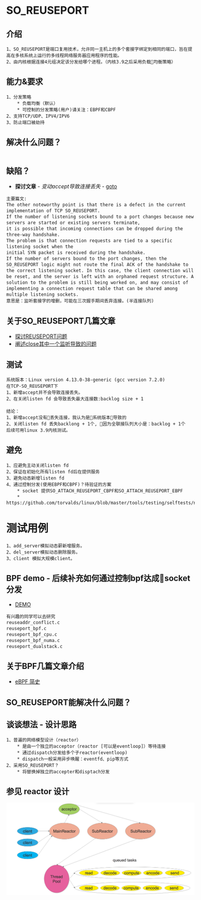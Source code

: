 # SO_REUSEPORT
## 介绍
```
1、SO_REUSEPORT是端口复用技术，允许同一主机上的多个套接字绑定到相同的端口，旨在提高在多核系统上运行的多线程网络服务器应用程序的性能。
2、由内核根据连接4元组决定该分发给哪个进程。（内核3.9之后采用负载均衡策略）
```
## 能力&要求
```
1、分发策略
    * 负载均衡（默认）
    * 可控制的分发策略(用户)请关注：EBPF和CBPF
2、支持TCP/UDP、IPV4/IPV6
3、防止端口被劫持
```

## 解决什么问题？
```
```

## 缺陷？
* **探讨文章** - *变动accept导致连接丢失* - [goto](https://lwn.net/Articles/542738)
```
主要篇文:
The other noteworthy point is that there is a defect in the current implementation of TCP SO_REUSEPORT. 
If the number of listening sockets bound to a port changes because new servers are started or existing servers terminate, 
it is possible that incoming connections can be dropped during the three-way handshake. 
The problem is that connection requests are tied to a specific listening socket when the 
initial SYN packet is received during the handshake. 
If the number of servers bound to the port changes, then the SO_REUSEPORT logic might not route the final ACK of the handshake to the correct listening socket. In this case, the client connection will be reset, and the server is left with an orphaned request structure. A solution to the problem is still being worked on, and may consist of implementing a connection request table that can be shared among multiple listening sockets.
意思是：监听套接字的增删，可能在三次握手期间丢弃连接。(半连接队列)
```
## 关于SO_REUSEPORT几篇文章
* [探讨REUSEPORT问题](https://lwn.net/Articles/542629)
* [阐述close其中一个监听导致的问题](https://engineeringblog.yelp.com/2015/04/true-zero-downtime-haproxy-reloads.html)

## 测试
```
系统版本：Linux version 4.13.0-38-generic (gcc version 7.2.0)
在TCP-SO_REUSEPORT下
1、新增accept并不会导致连接丢失。
2、在关闭listen fd 会导致丢失最大连接数:backlog size + 1

结论：
1、新增accept没有丢失连接，我认为是系统版本导致的
2、关闭listen fd 丢失backlong + 1个, 因为全联接队列大小是：backlog + 1个
后续可用linux 3.9内核测试。
```

## 避免
```
1、应避免主动关闭listen fd
2、保证在初始化所有listen fd后在提供服务
3、避免动态新增listen fd
4、通过控制分发(使用EBPF和CBPF)？待验证的方案
    * socket 提供SO_ATTACH_REUSEPORT_CBPF和SO_ATTACH_REUSEPORT_EBPF
    * https://github.com/torvalds/linux/blob/master/tools/testing/selftests/net/reuseport_bpf_cpu.c
```

# 测试用例
```
1、add_server模拟动态薪新增服务。
2、del_server模拟动态删除服务。
3、client 模拟大规模client。
```

## BPF demo - 后续补充如何通过控制bpf达成socket分发
* [DEMO](https://github.com/torvalds/linux/tree/master/tools/testing/selftests/net)
```
有兴趣的同学可以去研究
reuseaddr_conflict.c
reuseport_bpf.c
reuseport_bpf_cpu.c
reuseport_bpf_numa.c
reuseport_dualstack.c
```

## 关于BPF几篇文章介绍
* [eBPF 简史](https://blog.cloudflare.com/perfect-locality-and-three-epic-systemtap-scripts/)

## SO_REUSEPORT能解决什么问题？
## 谈谈想法 - 设计思路
```
1、普遍的网络模型设计（reactor）
    * 是由一个独立的acceptor（reactor [可以是eventloop]）等待连接
    * 通过dispatch分发给多个子reactor(eventloop)
    * dispatch一般采用异步唤醒：eventfd、pip等方式
2、采用SO_REUSEPORT？
    * 将替换掉独立的accepter和disptach分发
```
## 参见 reactor 设计
![image](/Picture/multi_reactor_thread_pool.png)